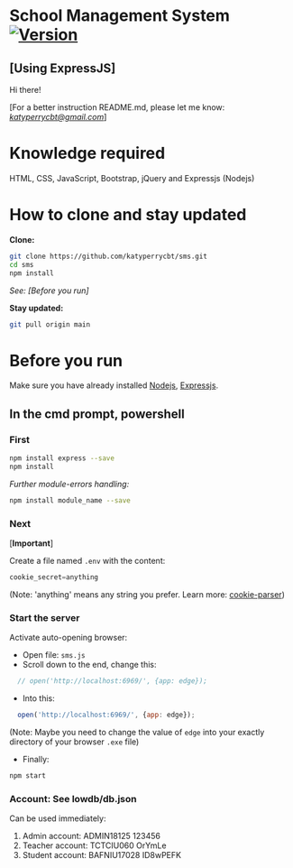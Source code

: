 # School Management System [![Version](https://img.shields.io/badge/version-11.0.0-blue.svg)](https://github.com/katyperrycbt/sms/releases/tag/v11.0.0)

## [Using ExpressJS]
Hi there! 

[For a better instruction README.md, please let me know: *katyperrycbt@gmail.com*]

# Knowledge required
HTML, CSS, JavaScript, Bootstrap, jQuery and Expressjs (Nodejs)

# How to clone and stay updated

**Clone:**
```bash
git clone https://github.com/katyperrycbt/sms.git
cd sms
npm install
```
*See: [Before you run]*

**Stay updated:**
```bash
git pull origin main
```

# Before you run

Make sure you have already installed [Nodejs](https://docs.npmjs.com/downloading-and-installing-node-js-and-npm), [Expressjs](http://expressjs.com/).

## In the cmd prompt, powershell
### First 
```bash
npm install express --save
npm install
```
*Further module-errors handling:*
```bash
npm install module_name --save
```
### Next 
[**Important**] 

Create a file named `.env` with the content: 
```javascript
cookie_secret=anything
```

(Note: 'anything' means any string you prefer. Learn more: [cookie-parser](https://www.npmjs.com/package/cookie-parser))

### Start the server
Activate auto-opening browser:
* Open file: `sms.js`
* Scroll down to the end, change this:
```javascript
  // open('http://localhost:6969/', {app: edge});
```
* Into this:
```javascript
  open('http://localhost:6969/', {app: edge});
```
(Note: Maybe you need to change the value of `edge` into your exactly directory of your browser `.exe` file)
* Finally:
```bash
npm start
```

### **Account:** See lowdb/db.json

Can be used immediately:
1. Admin account:     ADMIN18125    123456
2. Teacher account:   TCTCIU060     OrYmLe
3. Student account:   BAFNIU17028   ID8wPEFK
